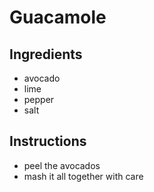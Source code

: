 # Guacamole
## Ingredients
* avocado
* lime
* pepper
* salt
## Instructions
* peel the avocados
* mash it all together with care
